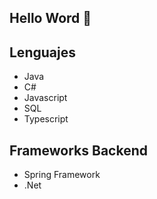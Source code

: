 ## Hello Word 👋
## Lenguajes
  - Java
  - C#
  - Javascript
  - SQL
  - Typescript
## Frameworks Backend
  - Spring Framework
  - .Net
<!--
**Stefano41Dev/Stefano41Dev** is a ✨ _special_ ✨ repository because its `README.md` (this file) appears on your GitHub profile.

Here are some ideas to get you started:

- 🔭 I’m currently working on ...
- 🌱 I’m currently learning ...
- 👯 I’m looking to collaborate on ...
- 🤔 I’m looking for help with ...
- 💬 Ask me about ...
- 📫 How to reach me: ...
- 😄 Pronouns: ...
- ⚡ Fun fact: ...
-->
